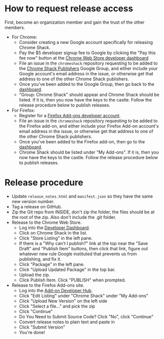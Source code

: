 # How to request release access

First, become an organization member and gain the trust of the other members.

- For Chrome:
    - Consider creating a new Google account specifically for releasing Chrome Shack.
    - Pay the $5 developer signup fee to Google by clicking the "Pay this fee now" button at the [Chrome Web Store developer dashboard](https://chrome.google.com/webstore/developer/dashboard)
    - File an issue in the `chromeshack` repository requesting to be added to the [Chrome Shack Publishers](https://groups.google.com/forum/#!forum/chrome-shack-publishers) Google Group, and either include your Google account's email address in the issue, or otherwise get that address to one of the other Chrome Shack publishers.
    - Once you've been added to the Google Group, then go back to the [dashboard](https://chrome.google.com/webstore/developer/dashboard).
    - "Group: Chrome Shack" should appear and Chrome Shack should be listed.  If it is, then you now have the keys to the castle.  Follow the release procedure below to publish releases.
- For Firefox:
    - Register for a [Firefox Add-ons developer account](https://addons.mozilla.org/en-US/developers/).
    - File an issue in the `chromeshack` repository requesting to be added to the Firefox add-on, and either include your Firefox Add-on account's email address in the issue, or otherwise get that address to one of the other Chrome Shack publishers.
    - Once you've been added to the Firefox add-on, then go to the [dashboard](https://addons.mozilla.org/en-US/developers/).
    - Chrome Shack should be listed under "My Add-ons".  If it is, then you now have the keys to the castle.  Follow the release procedure below to publish releases.    

# Release procedure

- Update `release_notes.html` and `manifest.json` so they have the same new version number.
- Tag a release on GitHub.
- Zip the Git repo from INSIDE, don't zip the folder, the files should be at the root of the zip.  Also don't include the .git folder.
- Release to the Chrome Web Store.
    - Log into the [Developer Dashboard](https://chrome.google.com/u/2/webstore/devconsole/).
    - Click on Chrome Shack in the list.
    - Click "Store Listing" in the left pane.
    - If there is a "Why can't I publish?" link at the top near the "Save Draft" and "Publish Item" buttons, then click that link, figure out whatever new rule Google instituted that prevents us from publishing, and fix it.
    - Click "Package" in the left pane.
    - Click "Upload Updated Package" in the top bar.
    - Upload the zip.
    - Click Publish Item.  Click "PUBLISH" when prompted.
- Release to the Firefox Add-ons site.
    - Log into the [Add-on Developer Hub](https://addons.mozilla.org/en-US/developers/).
    - Click "Edit Listing" under "Chrome Shack" under "My Add-ons"
    - Click "Upload New Version" on the left side
    - Click "Select a file..." and pick the zip
    - Click "Continue"
    - Do You Need to Submit Source Code?  Click "No", click "Continue"
    - Convert release notes to plain text and paste in
    - Click "Submit Version"
    - You're done!




